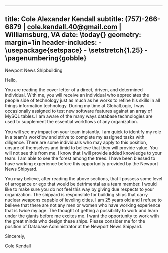 	 	 	 	
---
title: Cole Alexander Kendall
subtitle: (757)-266-6879 | cole.kendall.40@gmail.com | Williamsburg, VA
date: \today{}
geometry: margin=1in
header-includes:
    - \usepackage{setspace}
    - \setstretch{1.25}
    - \pagenumbering{gobble}
---

Newport News Shipbuilding

Hello,

You are reading the cover letter of a direct, driven, and determined individual. With me, you will receive an individual who appreciates the people side of technology just as much as he works to refine his skills in all things information technology. During my time at GlobalLogic, I was occasionally assigned to test new software features against an array of MySQL tables. I am aware of the many ways database technologies are used to supplement the essential workflows of any organization.

You will see my impact on your team instantly. I am quick to identify my role in a team's workflow and strive to complete my assigned tasks with diligence. There are some individuals who may apply to this position, unsure of themselves and timid to believe that they will provide value. You will not see this from me. I know that I will provide added knowledge to your team. I am able to see the forest among the trees. I have been blessed to have working experience before this opportunity provided by the Newport News Shipyard.

You may believe, after reading the above sections, that I possess some level of arrogance or ego that would be detrimental as a team member. I would like to make sure you do not feel this way by giving due respects to your organization. The shipyard is responsible for building ships that carry nuclear weapons capable of leveling cities. I am 25 years old and I refuse to believe that there are not any men or women who have working experience that is twice my age. The thought of getting a possibility to work and learn under the giants before me excites me. I want the opportunity to work with the great minds who design these ships. Please consider me for the position of Database Administrator at the Newport News Shipyard.

Sincerely,

Cole Kendall




